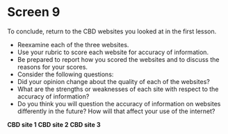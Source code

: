 # Screen 9

To conclude, return to the CBD websites you looked at in the first lesson. 

- Reexamine each of the three websites.
- Use your rubric to score each website for accuracy of information.
- Be prepared to report how you scored the websites and to discuss the reasons for your scores.
- Consider the following questions: 
- Did your opinion change about the quality of each of the websites? 
- What are the strengths or weaknesses of each site with respect to the accuracy of information? 
- Do you think you will question the accuracy of information on websites differently in the future? How will that affect your use of the internet?


**CBD site 1    CBD site 2    CBD site 3**
<!-- needs link -->